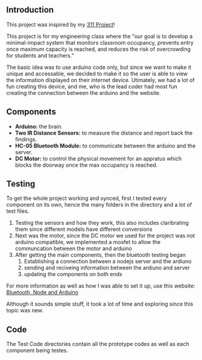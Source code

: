Introduction
--
This project was inspired by my [311 Project](https://github.com/HudsonReynolds2/ID-Finder)!

This project is for my engineering class where the "our goal is to develop a minimal-impact system that monitors classroom occupancy, prevents entry once maximum capacity is reached, and reduces the risk of overcrowding for students and teachers."

The basic idea was to use arduino code only, but since we want to make it unique and accessable, we decided to make it so the user is able to view the information displayed on their internet device. Utimately, we had a lot of fun creating this device, and me, who is the lead coder had most fun creating the connection between the arduino and the website.

Components
--
- **Arduino:** the brain.
- **Two IR Distance Sensors:** to measure the distance and report back the findings.
- **HC-05 Bluetooth Module:** to communicate between the arduino and the server.
- **DC Motor:** to control the physical movement for an appratus which blocks the doorway once the max occupancy is reached.

Testing
--
To get the whole project working and synced, first I tested every component on its own, hence the many folders in the directory and a lot of test files.

1. Testing the sensors and how they work, this also includes claribrating them since different models have different conversions
2. Next was the motor, since the DC motor we used for the project was not arduino compatible, we implemented a mosfet to allow the communcation between the motor and arduino
3. After getting the main components, then the bluetooth testing began
    1. Establishing a connection between a nodejs server and the ardiuno
    2. sending and reciveing information between the ardiuno and server
    3. updating the components on both ends
  
For more information as well as how I was able to set it up, use this website: [Bluetooth, Node and Arduino](https://www.hackster.io/leevinentwilson/bluetooth-node-and-arduino-de822e)


Although it sounds simple stuff, it took a lot of time and exploring since this topic was new. 

Code 
--
The Test Code directories contain all the prototype codes as well as each component being testes.

  
